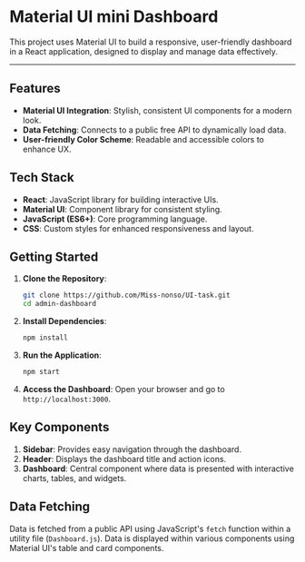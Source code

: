 # Material UI mini Dashboard 

This project uses Material UI to build a responsive, user-friendly dashboard in a React application, designed to display and manage data effectively.

---




## Features

- **Material UI Integration**: Stylish, consistent UI components for a modern look.
- **Data Fetching**: Connects to a public free API to dynamically load data.
- **User-friendly Color Scheme**: Readable and accessible colors to enhance UX.

## Tech Stack

- **React**: JavaScript library for building interactive UIs.
- **Material UI**: Component library for consistent styling.
- **JavaScript (ES6+)**: Core programming language.
- **CSS**: Custom styles for enhanced responsiveness and layout.


## Getting Started

1. **Clone the Repository**:
   ```bash
   git clone https://github.com/Miss-nonso/UI-task.git
   cd admin-dashboard
   ```

2. **Install Dependencies**:
   ```bash
   npm install
   ```

3. **Run the Application**:
   ```bash
   npm start
   ```

4. **Access the Dashboard**:
   Open your browser and go to `http://localhost:3000`.

## Key Components

1. **Sidebar**: Provides easy navigation through the dashboard.
2. **Header**: Displays the dashboard title and action icons.
3. **Dashboard**: Central component where data is presented with interactive charts, tables, and widgets.

## Data Fetching

Data is fetched from a public API using JavaScript's `fetch` function within a utility file (`Dashboard.js`). Data is displayed within various components using Material UI's table and card components.
